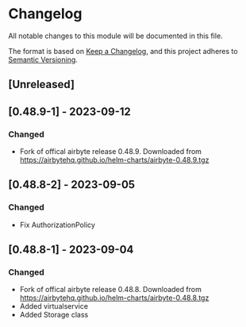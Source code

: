 # Changelog

All notable changes to this module will be documented in this file.

The format is based on [Keep a Changelog](https://keepachangelog.com/en/1.0.0/),
and this project adheres to [Semantic Versioning](https://semver.org/spec/v2.0.0.html).

## [Unreleased]

## [0.48.9-1] - 2023-09-12
### Changed
- Fork of offical airbyte release 0.48.9. Downloaded from https://airbytehq.github.io/helm-charts/airbyte-0.48.9.tgz

## [0.48.8-2] - 2023-09-05
### Changed
- Fix AuthorizationPolicy

## [0.48.8-1] - 2023-09-04
### Changed
- Fork of offical airbyte release 0.48.8. Downloaded from https://airbytehq.github.io/helm-charts/airbyte-0.48.8.tgz
- Added virtualservice
- Added Storage class
